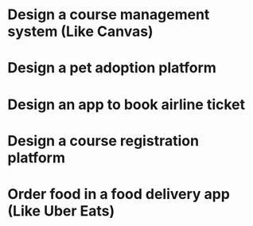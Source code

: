 # Design a course management system (Like Canvas)

# Design a pet adoption platform

# Design an app to book airline ticket

# Design a course registration platform

# Order food in a food delivery app (Like Uber Eats)
